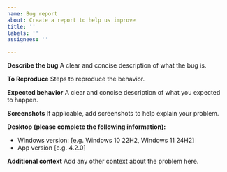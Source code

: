 ```yaml
---
name: Bug report
about: Create a report to help us improve
title: ''
labels: ''
assignees: ''

---
```


**Describe the bug**
A clear and concise description of what the bug is.

**To Reproduce**
Steps to reproduce the behavior.

**Expected behavior**
A clear and concise description of what you expected to happen.

**Screenshots**
If applicable, add screenshots to help explain your problem.

**Desktop (please complete the following information):**
 - Windows version: [e.g. Windows 10 22H2, WIndows 11 24H2]
 - App version [e.g. 4.2.0]

**Additional context**
Add any other context about the problem here.
